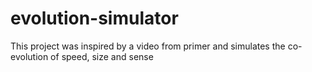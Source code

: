 # evolution-simulator
This project was inspired by a video from primer and simulates the co-evolution of speed, size and sense
